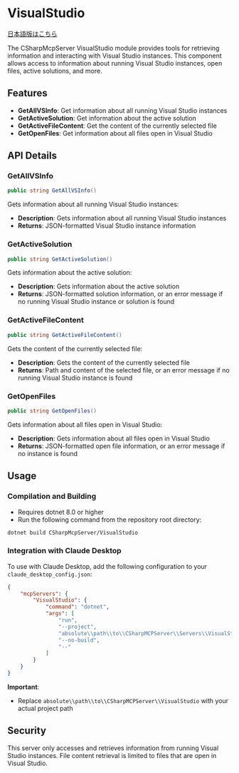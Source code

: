 ﻿# VisualStudio

[日本語版はこちら](README.ja.md)

The CSharpMcpServer VisualStudio module provides tools for retrieving information and interacting with Visual Studio instances. This component allows access to information about running Visual Studio instances, open files, active solutions, and more.

## Features

- **GetAllVSInfo**: Get information about all running Visual Studio instances
- **GetActiveSolution**: Get information about the active solution
- **GetActiveFileContent**: Get the content of the currently selected file
- **GetOpenFiles**: Get information about all files open in Visual Studio

## API Details

### GetAllVSInfo

```csharp
public string GetAllVSInfo()
```

Gets information about all running Visual Studio instances:
- **Description**: Gets information about all running Visual Studio instances
- **Returns**: JSON-formatted Visual Studio instance information

### GetActiveSolution

```csharp
public string GetActiveSolution()
```

Gets information about the active solution:
- **Description**: Gets information about the active solution
- **Returns**: JSON-formatted solution information, or an error message if no running Visual Studio instance or solution is found

### GetActiveFileContent

```csharp
public string GetActiveFileContent()
```

Gets the content of the currently selected file:
- **Description**: Gets the content of the currently selected file
- **Returns**: Path and content of the selected file, or an error message if no running Visual Studio instance is found

### GetOpenFiles

```csharp
public string GetOpenFiles()
```

Gets information about all files open in Visual Studio:
- **Description**: Gets information about all files open in Visual Studio
- **Returns**: JSON-formatted open file information, or an error message if no instance is found

## Usage

### Compilation and Building
- Requires dotnet 8.0 or higher
- Run the following command from the repository root directory:

```bash
dotnet build CSharpMcpServer/VisualStudio
```

### Integration with Claude Desktop
To use with Claude Desktop, add the following configuration to your `claude_desktop_config.json`:

```json
{
    "mcpServers": {
        "VisualStudio": {
            "command": "dotnet",
            "args": [
                "run",
                "--project",
                "absolute\\path\\to\\CSharpMCPServer\\Servers\\VisualStudio",
                "--no-build",
                "--"
            ]
        }
    }
}
```

**Important**: 
- Replace `absolute\\path\\to\\CSharpMCPServer\\VisualStudio` with your actual project path

## Security

This server only accesses and retrieves information from running Visual Studio instances. File content retrieval is limited to files that are open in Visual Studio.